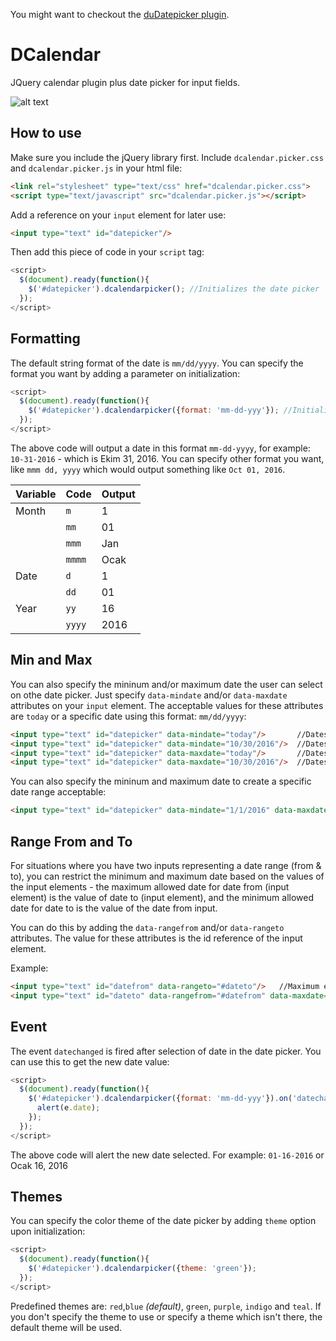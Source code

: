 You might want to checkout the [duDatepicker plugin](https://github.com/dmuy/duDatepicker).

DCalendar
=========

JQuery calendar plugin plus date picker for input fields.

![alt text](https://lh3.googleusercontent.com/rdr-F4nAgfPuWVaYJPWyT-DifPHXOlD3drdnBQcsLABNWh7WKo-9KOTe7d_feYC3M9MiZEeQlzGrqj1qml6sq7UrBQOC8j4IHEqHockVXZgvKDgpz-OCSGlOcFUN9o5VjTUaWXB6GN4DgEhEGd9IhUjiHVQWPPiu7Sn1R8Exlxlly5I3fgFD_BidBCkl1wESzzeUOxiZ90o97mG2alR_b-794fQgmcOcm241jbAZqBOMlzlzTmdSnD_2FYEX1ZnC4qO4euqQK0xb3rfyMZITOLIIfNw4r8o2WW_L8aydVGO5Q-E8uI2ckBFmrMDkCBOAIzaa9_QxG9plcRaJ8SvdvwQRA6DIgjxgzk7m1Kt5gPB8SJDn761k_qGYXStWEfGt2TRM4RIpN0i9GHpQazz-pylGIa-G2ZW8ACFWshX2UOBFb9PyHq6z5WNXuYwv1y_XAeK8h89ZyGLE7uA-Fbpb9bgEtkCwlQhDoDV6jK5sLVTZ3Jrtr3hmBC58B9qfMyry9mkvKWI0Ea_811SEokJubSUhroiB_3-lXkTSAdV5SmIhBEIuf-88qkca-KnpxRtSIQpkdLQeNyUs0Y-2VwDZ8fJ1xO29V2En9fQqz7BuLAmzJbcmhO9b=w342-h424-no "Date picker")

## How to use
Make sure you include the jQuery library first.
Include `dcalendar.picker.css` and `dcalendar.picker.js` in your html file:
```html
<link rel="stylesheet" type="text/css" href="dcalendar.picker.css">
<script type="text/javascript" src="dcalendar.picker.js"></script>
```

Add a reference on your `input` element for later use:
```html
<input type="text" id="datepicker"/>
```

Then add this piece of code in your `script` tag:
```javascript
<script>
  $(document).ready(function(){
    $('#datepicker').dcalendarpicker(); //Initializes the date picker
  });
</script>
```

## Formatting
The default string format of the date is `mm/dd/yyyy`. You can specify the format you want by adding a parameter on initialization:
```javascript
<script>
  $(document).ready(function(){
    $('#datepicker').dcalendarpicker({format: 'mm-dd-yyy'}); //Initializes the date picker and uses the specified format
  });
</script>
```
The above code will output a date in this format `mm-dd-yyyy`, for example: `10-31-2016` - which is Ekim 31, 2016.
You can specify other format you want, like `mmm dd, yyyy` which would output something like `Oct 01, 2016`.

| Variable      | Code         | Output  |
| ------------- |--------------|---------|
| Month         | `m`          | 1       |
|               | `mm`         | 01      |
|               | `mmm`        | Jan     |
|               | `mmmm`       | Ocak |
| Date          | `d`          | 1       |
|               | `dd`         | 01      |
| Year          | `yy`         | 16      |
|               | `yyyy`       | 2016    |

## Min and Max
You can also specify the mininum and/or maximum date the user can select on othe date picker.
Just specify `data-mindate` and/or `data-maxdate` attributes on your `input` element. The acceptable values for these attributes are `today` or a specific date using this format: `mm/dd/yyyy`:
```html
<input type="text" id="datepicker" data-mindate="today"/>       //Dates enabled ranges from the current date onwards.
<input type="text" id="datepicker" data-mindate="10/30/2016"/>  //Dates enabled ranges from Ekim 30, 2016 onwards.
<input type="text" id="datepicker" data-maxdate="today"/>       //Dates enabled ranges from earlier dates until current date.
<input type="text" id="datepicker" data-maxdate="10/30/2016"/>  //Dates enabled ranges from previous dates of Ekim 10, 2016 until Ekim 10, 2016
```
You can also specify the mininum and maximum date to create a specific date range acceptable:
```html
<input type="text" id="datepicker" data-mindate="1/1/2016" data-maxdate="2/1/2016"/>  //Dates enabled ranges from Ocak 1 to Subat 1, 2016
```

## Range From and To
For situations where you have two inputs representing a date range (from & to), you can restrict the minimum and maximum date based on the values of the input elements - the maximum allowed date for date from (input element) is the value of date to (input element), and the minimum allowed date for date to is the value of the date from input.

You can do this by adding the `data-rangefrom` and/or `data-rangeto` attributes. The value for these attributes is the id reference of the input element.

Example:
```html
<input type="text" id="datefrom" data-rangeto="#dateto"/>   //Maximum enabled date is <= value of #dateto
<input type="text" id="dateto" data-rangefrom="#datefrom" data-maxdate="today"/>  //Minimum enabled date is >= value of #datefrom
```


## Event
The event `datechanged` is fired after selection of date in the date picker.
You can use this to get the new date value:
```javascript
<script>
  $(document).ready(function(){
    $('#datepicker').dcalendarpicker({format: 'mm-dd-yyy'}).on('datechanged', function(e){
      alert(e.date);
    });
  });
</script>
```
The above code will alert the new date selected. For example: `01-16-2016` or Ocak 16, 2016

## Themes
You can specify the color theme of the date picker by adding `theme` option upon initialization:
```javascript
<script>
  $(document).ready(function(){
    $('#datepicker').dcalendarpicker({theme: 'green'});
  });
</script>
```
Predefined themes are: `red`,`blue` *(default)*, `green`, `purple`, `indigo` and `teal`.
If you don't specify the theme to use or specify a theme which isn't there, the default theme will be used.
